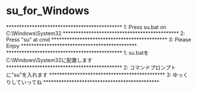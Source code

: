 # su_for_Windows
<English>
*********************************************
1: Press su.bat on C:\Windows\System32
*********************************************
2: Press "su" at cmd                       
*********************************************
3: Please Enjoy                            
*********************************************
<Japanese>
*********************************************
1: su.batをC:\Windows\System32に配置します 
*********************************************
2: コマンドプロンプトに"su"を入れます      
*********************************************
3: ゆっくりしていってね                    
*********************************************
